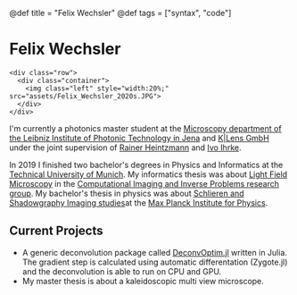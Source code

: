 @def title = "Felix Wechsler"
@def tags = ["syntax", "code"]

# Felix Wechsler 


<!-- raw html to allow a responsive row  -->
~~~
<div class="row">
  <div class="container">
    <img class="left" style="width:20%;" src="assets/Felix_Wechsler_2020s.JPG">
  </div>
</div>
~~~

I'm currently a photonics master student at the [Microscopy department of the Leibniz Institute of Photonic Technology in Jena](https://nanoimaging.de) and [K|Lens GmbH](https://www.k-lens.de/) under the joint supervision of [Rainer Heintzmann](https://sites.google.com/site/heintzmann/) and [Ivo Ihrke](manao.inria.fr/perso/~ihrke/wordpress/).



In 2019 I finished two bachelor's degrees in Physics and Informatics at the [Technical University of Munich](www.tum.de). My informatics thesis was about
[Light Field Microscopy](https://mediatum.ub.tum.de/1543570) in the [Computational Imaging and Inverse Problems research group](https://ciip.in.tum.de/).
My bachelor's thesis in physics was about [Schlieren and Shadowgraphy Imaging studies](https://felix.sumpi.org/bachelor_thesis_felix_wechsler_physics.pdf)at the [Max Planck Institute for Physics](https://www.mpp.mpg.de/forschung/neue-technologien/awake-beschleunigung-mit-plasmawellen).


## Current Projects 
* A generic deconvolution package called [DeconvOptim.jl](https://github.com/roflmaostc/DeconvOptim.jl) written in Julia. The gradient step is calculated using automatic differentation (Zygote.jl) and the deconvolution is able to run on CPU and GPU.
* My master thesis is about a kaleidoscopic multi view microscope.
